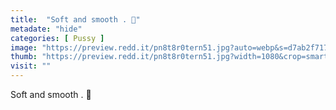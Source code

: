 ```yaml
---
title:  "Soft and smooth . 🌸"
metadate: "hide"
categories: [ Pussy ]
image: "https://preview.redd.it/pn8t8r0tern51.jpg?auto=webp&s=d7ab2f717c59f43079b902c147a8ea408f3ddb57"
thumb: "https://preview.redd.it/pn8t8r0tern51.jpg?width=1080&crop=smart&auto=webp&s=762db3393b99c076c001aa6ffef391b529a12a60"
visit: ""
---
```

Soft and smooth . 🌸
